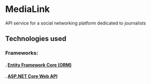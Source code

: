 # MediaLink
API service for a social networking platform dedicated to journalists 
## Technologies used
### Frameworks:
#### . [Entity Framework Core (ORM)](https://github.com/dotnet/efcore.git)
#### . [ASP.NET Core Web API](https://github.com/dotnet/aspnetcore.git)
